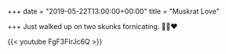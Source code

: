 +++
date = "2019-05-22T13:00:00+00:00"
title = "Muskrat Love"

+++
Just walked up on two skunks fornicating. 💈🐱❤️

{{< youtube FgF3FIrJc6Q >}}